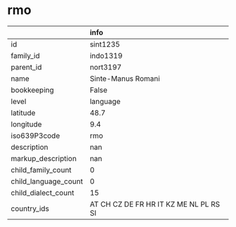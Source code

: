 # rmo
|                      | info                                   |
|:---------------------|:---------------------------------------|
| id                   | sint1235                               |
| family_id            | indo1319                               |
| parent_id            | nort3197                               |
| name                 | Sinte-Manus Romani                     |
| bookkeeping          | False                                  |
| level                | language                               |
| latitude             | 48.7                                   |
| longitude            | 9.4                                    |
| iso639P3code         | rmo                                    |
| description          | nan                                    |
| markup_description   | nan                                    |
| child_family_count   | 0                                      |
| child_language_count | 0                                      |
| child_dialect_count  | 15                                     |
| country_ids          | AT CH CZ DE FR HR IT KZ ME NL PL RS SI |
